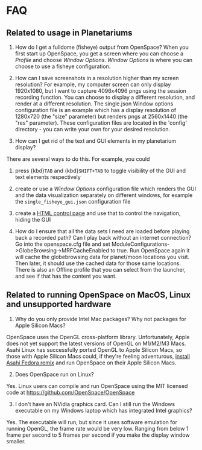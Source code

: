 # FAQ
## Related to usage in Planetariums
1. How do I get a fulldome (fisheye) output from OpenSpace?
When you first start up OpenSpace, you get a screen where you can choose a _Profile_ and choose _Window Options_. _Window Options_ is where you can choose to use a fisheye configuration. 

2. How can I save screenshots in a resolution higher than my screen resolution? For example, my computer screen can only display 1920x1080, but I want to capture 4096x4096 pngs using the session recording function.
You can choose to display a different resolution, and render at a different resolution. The single.json Window options configuration file is an example which has a display resolution of 1280x720 (the "size" parameter) but renders pngs at 2560x1440 (the "res" parameter). These configuration files are located in the 'config' directory - you can write your own for your desired resolution.

3. How can I get rid of the text and GUI elements in my planetarium display?

There are several ways to do this. For example, you could
  1. press {kbd}`TAB` and {kbd}`SHIFT+TAB` to toggle visibility of the GUI and text elements respectively
  1. create or use a _Window Options_ configuration file which renders the GUI and the data visualization separately on different windows, for example the `single_fisheye_gui.json` configuration file
  1. create a [HTML control page](/how-to/html-controls-setup) and use that to control the navigation, hiding the GUI

4. How do I ensure that all the data sets I need are loaded before playing back a recorded path? Can I play back without an internet connection?
Go into the openspace.cfg file and set ModuleConfigurations->GlobeBrowsing->MRFCacheEnabled to true. Run OpenSpace again it will cache the globebrowsing data for planet/moon locations you visit. Then later, it should use the cached data for those same locations. There is also an Offline profile that you can select from the launcher, and see if that has the content you want.

## Related to running OpenSpace on MacOS, Linux and unsupported hardware 
1. Why do you only provide Intel Mac packages? Why not packages for Apple Silicon Macs?

OpenSpace uses the OpenGL cross-platform library. Unfortunately, Apple does not yet support the latest versions of OpenGL on M1/M2/M3 Macs. Asahi Linux has successfully ported OpenGL to Apple Silicon Macs, so those with Apple Silicon Macs could, if they're feeling adventurous, [install Asahi Fedora remix](https://asahilinux.org/fedora/) and run OpenSpace on their Apple Silicon Macs.

2. Does OpenSpace run on Linux?

Yes. Linux users can compile and run OpenSpace using the MIT licensed code at https://github.com/OpenSpace/OpenSpace 

3. I don't have an NVidia graphics card. Can I still run the Windows executable on my Windows laptop which has integrated Intel graphics?

Yes. The executable will run, but since it uses software emulation for running OpenGL, the frame rate would be very low. Ranging from below 1 frame per second to 5 frames per second if you make the display window smaller. 
